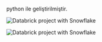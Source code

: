 python ile geliştirilmiştir.

![Databrick project with Snowflake](https://i.pinimg.com/originals/e2/c0/9f/e2c09fbf5a0b502a6a659c1da69b67fb.png)

![Databrick project with Snowflake](https://i.pinimg.com/originals/fc/e5/7a/fce57a0968d5fce2d92fc7134885d226.png)
 
  
 
    
   
   
 
 
